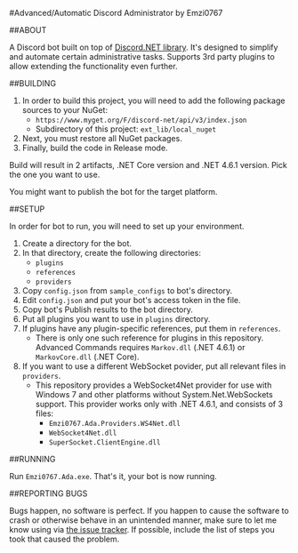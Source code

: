 #Advanced/Automatic Discord Administrator by Emzi0767

##ABOUT

A Discord bot built on top of [Discord.NET library](https://github.com/RogueException/Discord.Net). It's designed to simplify and automate certain administrative tasks. Supports 3rd party plugins to allow extending the functionality even further.

##BUILDING

1. In order to build this project, you will need to add the following package sources to your NuGet:
   * `https://www.myget.org/F/discord-net/api/v3/index.json`
   * Subdirectory of this project: `ext_lib/local_nuget`
2. Next, you must restore all NuGet packages.
3. Finally, build the code in Release mode.

Build will result in 2 artifacts, .NET Core version and .NET 4.6.1 version. Pick the one you want to use.

You might want to publish the bot for the target platform.

##SETUP

In order for bot to run, you will need to set up your environment. 

1. Create a directory for the bot.
2. In that directory, create the following directories:
   * `plugins`
   * `references`
   * `providers`
3. Copy `config.json` from `sample_configs` to bot's directory.
4. Edit `config.json` and put your bot's access token in the file.
5. Copy bot's Publish results to the bot directory.
6. Put all plugins you want to use in `plugins` directory.
7. If plugins have any plugin-specific references, put them in `references`.
   * There is only one such reference for plugins in this repository. Advanced Commands requires `Markov.dll` (.NET 4.6.1) or `MarkovCore.dll` (.NET Core).
8. If you want to use a different WebSocket povider, put all relevant files in `providers`.
   * This repository provides a WebSocket4Net provider for use with Windows 7 and other platforms without System.Net.WebSockets support. This provider works only with .NET 4.6.1, and consists of 3 files:
      * `Emzi0767.Ada.Providers.WS4Net.dll`
	  * `WebSocket4Net.dll`
	  * `SuperSocket.ClientEngine.dll`

##RUNNING

Run `Emzi0767.Ada.exe`. That's it, your bot is now running.

##REPORTING BUGS

Bugs happen, no software is perfect. If you happen to cause the software to crash or otherwise behave in an unintended manner, make sure to let me know using via [the issue tracker](https://github.com/Emzi0767/Discord-ADA-Bot/issues). If possible, include the list of steps you took that caused the problem.
